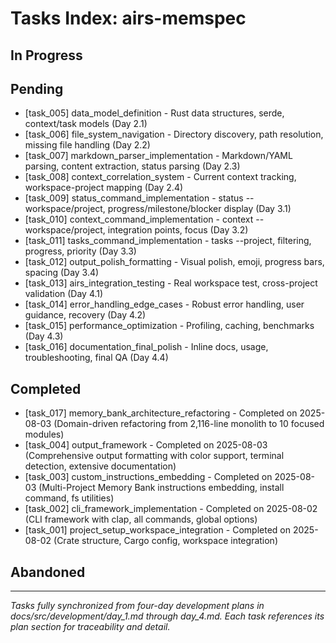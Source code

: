 # Tasks Index: airs-memspec

## In Progress


## Pending

- [task_005] data_model_definition - Rust data structures, serde, context/task models (Day 2.1)
- [task_006] file_system_navigation - Directory discovery, path resolution, missing file handling (Day 2.2)
- [task_007] markdown_parser_implementation - Markdown/YAML parsing, content extraction, status parsing (Day 2.3)
- [task_008] context_correlation_system - Current context tracking, workspace-project mapping (Day 2.4)
- [task_009] status_command_implementation - status --workspace/project, progress/milestone/blocker display (Day 3.1)
- [task_010] context_command_implementation - context --workspace/project, integration points, focus (Day 3.2)
- [task_011] tasks_command_implementation - tasks --project, filtering, progress, priority (Day 3.3)
- [task_012] output_polish_formatting - Visual polish, emoji, progress bars, spacing (Day 3.4)
- [task_013] airs_integration_testing - Real workspace test, cross-project validation (Day 4.1)
- [task_014] error_handling_edge_cases - Robust error handling, user guidance, recovery (Day 4.2)
- [task_015] performance_optimization - Profiling, caching, benchmarks (Day 4.3)
- [task_016] documentation_final_polish - Inline docs, usage, troubleshooting, final QA (Day 4.4)

## Completed

- [task_017] memory_bank_architecture_refactoring - Completed on 2025-08-03 (Domain-driven refactoring from 2,116-line monolith to 10 focused modules)
- [task_004] output_framework - Completed on 2025-08-03 (Comprehensive output formatting with color support, terminal detection, extensive documentation)
- [task_003] custom_instructions_embedding - Completed on 2025-08-03 (Multi-Project Memory Bank instructions embedding, install command, fs utilities)
- [task_002] cli_framework_implementation - Completed on 2025-08-02 (CLI framework with clap, all commands, global options)
- [task_001] project_setup_workspace_integration - Completed on 2025-08-02 (Crate structure, Cargo config, workspace integration)


## Abandoned


---

*Tasks fully synchronized from four-day development plans in docs/src/development/day_1.md through day_4.md. Each task references its plan section for traceability and detail.*
